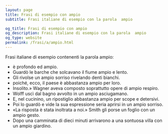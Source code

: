 ```yaml
---
layout: page
title: Frasi di esempio con ampio 
subtitle: Frasi italiane di esempio con la parola  ampio

og_title: Frasi di esempio con ampio 
og_description: Frasi italiane di esempio con la parola  ampio
og_type: website
permalink: /frasi/a/ampio.html
---
```


Frasi italiane di esempio contenenti la parola ampio:


- è profondo ed ampio.
- Guardò le barche che solcavano il fiume ampio e lento.
- Gli rivolse un ampio sorriso rivelando denti bianchi.
- poiché, ecco, il paese è abbastanza ampio per loro.
- Insolito.» Wagner aveva composto soprattutto opere di ampio respiro.
- Wolff uscì dal bagno avvolto in un ampio asciugamano.
- E, nel cucinino, un ripostiglio abbastanza ampio per scope e detersivi.
- Poi lo guardò e vide la sua espressione seria aprirsi in un ampio sorriso.
- «La risposta è stata inoltrata a noi.» Smith gli porse un foglio con un ampio gesto.
- Dopo una camminata di dieci minuti arrivarono a una sontuosa villa con un ampio giardino.
